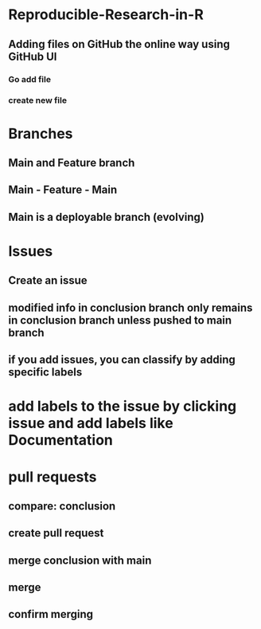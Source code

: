 # Reproducible-Research-in-R
## Adding files on GitHub the online way using GitHub UI

### Go add file
### create new file


# Branches

## Main and Feature branch

## Main - Feature - Main

## Main is a deployable branch (evolving)


# Issues

## Create an issue

## modified info in conclusion branch only remains in conclusion branch unless pushed to main branch
## if you add issues, you can classify by adding specific labels

# add labels to the issue by clicking issue and add labels like Documentation


# pull requests

## compare: conclusion
## create pull request
## merge conclusion with main
## merge
## confirm merging
